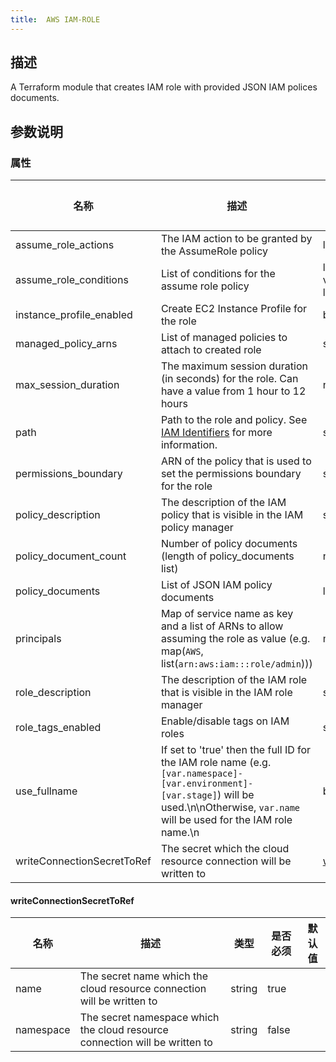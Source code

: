 ```yaml
---
title:  AWS IAM-ROLE
---
```


## 描述

A Terraform module that creates IAM role with provided JSON IAM polices documents.

## 参数说明


### 属性

 名称 | 描述 | 类型 | 是否必须 | 默认值 
 ------------ | ------------- | ------------- | ------------- | ------------- 
 assume_role_actions | The IAM action to be granted by the AssumeRole policy | list(string) | false |  
 assume_role_conditions | List of conditions for the assume role policy | list(object({\n    test     = string\n    variable = string\n    values   = list(string)\n  })) | false |  
 instance_profile_enabled | Create EC2 Instance Profile for the role | bool | false |  
 managed_policy_arns | List of managed policies to attach to created role | set(string) | false |  
 max_session_duration | The maximum session duration (in seconds) for the role. Can have a value from 1 hour to 12 hours | number | false |  
 path | Path to the role and policy. See [IAM Identifiers](https://docs.aws.amazon.com/IAM/latest/UserGuide/reference_identifiers.html) for more information. | string | false |  
 permissions_boundary | ARN of the policy that is used to set the permissions boundary for the role | string | false |  
 policy_description | The description of the IAM policy that is visible in the IAM policy manager | string | false |  
 policy_document_count | Number of policy documents (length of policy_documents list) | number | false |  
 policy_documents | List of JSON IAM policy documents | list(string) | false |  
 principals | Map of service name as key and a list of ARNs to allow assuming the role as value (e.g. map(`AWS`, list(`arn:aws:iam:::role/admin`))) | map(list(string)) | false |  
 role_description | The description of the IAM role that is visible in the IAM role manager | string | true |  
 role_tags_enabled | Enable/disable tags on IAM roles | string | false |  
 use_fullname | If set to 'true' then the full ID for the IAM role name (e.g. `[var.namespace]-[var.environment]-[var.stage]`) will be used.\n\nOtherwise, `var.name` will be used for the IAM role name.\n | bool | false |  
 writeConnectionSecretToRef | The secret which the cloud resource connection will be written to | [writeConnectionSecretToRef](#writeConnectionSecretToRef) | false |  


#### writeConnectionSecretToRef

 名称 | 描述 | 类型 | 是否必须 | 默认值 
 ------------ | ------------- | ------------- | ------------- | ------------- 
 name | The secret name which the cloud resource connection will be written to | string | true |  
 namespace | The secret namespace which the cloud resource connection will be written to | string | false |  
